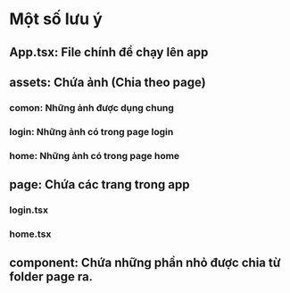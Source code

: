 # Một số lưu ý
## App.tsx: File chính để chạy lên app

## assets: Chứa ảnh (Chia theo page)
### comon: Những ảnh được dụng chung 
### login: Những ảnh có trong page login
### home: Những ảnh có trong page home

## page: Chứa các trang trong app 
### login.tsx
### home.tsx

## component: Chứa những phần nhỏ được chia từ folder page ra.